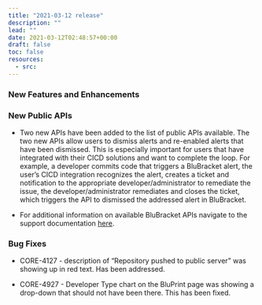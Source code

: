 ```yaml
---
title: "2021-03-12 release"
description: ""
lead: ""
date: 2021-03-12T02:48:57+00:00
draft: false
toc: false
resources:
  - src:
---
```


### New Features and Enhancements

### New Public APIs

* Two new APIs have been added to the list of public APIs available. The two new APIs allow users to dismiss alerts and re-enabled alerts that have been dismissed. This is especially important for users that have integrated with their CICD solutions and want to complete the loop. For example, a developer commits code that triggers a BluBracket alert, the user’s CICD integration recognizes the alert, creates a ticket and notification to the appropriate developer/administrator to remediate the issue, the developer/administrator remediates and closes the ticket, which triggers the API to dismissed the addressed alert in BluBracket.

* For additional information on available BluBracket APIs navigate to the support documentation [here](https://support.blubracket.com/hc/en-us/articles/360055569611-Event-and-Alert-APIs).

### Bug Fixes

* CORE-4127 - description of “Repository pushed to public server” was showing up in red text. Has been addressed.

* CORE-4927 - Developer Type chart on the BluPrint page was showing a drop-down that should not have been there. This has been fixed.
